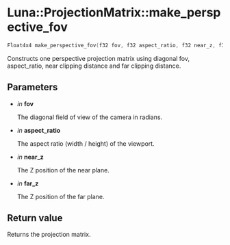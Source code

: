# Luna::ProjectionMatrix::make_perspective_fov

```c++
Float4x4 make_perspective_fov(f32 fov, f32 aspect_ratio, f32 near_z, f32 far_z)
```

Constructs one perspective projection matrix using diagonal fov, aspect_ratio, near clipping distance and far clipping distance. 



## Parameters
* *in* **fov**

    The diagonal field of view of the camera in radians. 

* *in* **aspect_ratio**

    The aspect ratio (width / height) of the viewport. 

* *in* **near_z**

    The Z position of the near plane. 

* *in* **far_z**

    The Z position of the far plane. 

## Return value
Returns the projection matrix. 

